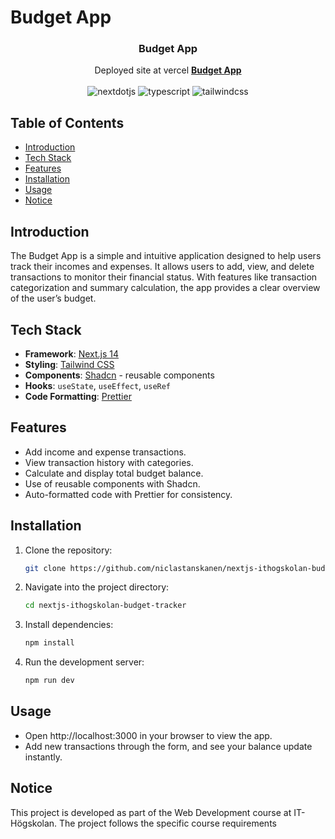 # Budget App

<div align="center">
  <h3 align="center">Budget App</h3>

   <div align="center">
     Deployed site at vercel <a href="https://nextjs-ithogskolan-budget-tracker.vercel.app/" target="_blank"><b>Budget App</b></a> 
    </div>
    <br />
    <div>
    <img src="https://img.shields.io/badge/-Next_JS-black?style=for-the-badge&logoColor=white&logo=nextdotjs&color=000000" alt="nextdotjs" />
    <img src="https://img.shields.io/badge/-TypeScript-black?style=for-the-badge&logoColor=white&logo=typescript&color=3178C6" alt="typescript" />
    <img src="https://img.shields.io/badge/-Tailwind_CSS-black?style=for-the-badge&logoColor=white&logo=tailwindcss&color=06B6D4" alt="tailwindcss" />
  </div>
</div>

## Table of Contents

- [Introduction](#introduction)
- [Tech Stack](#tech-stack)
- [Features](#features)
- [Installation](#installation)
- [Usage](#usage)
- [Notice](#notice)

## Introduction

The Budget App is a simple and intuitive application designed to help users track their incomes and expenses. It allows users to add, view, and delete transactions to monitor their financial status. With features like transaction categorization and summary calculation, the app provides a clear overview of the user’s budget.

## Tech Stack

- **Framework**: [Next.js 14](https://nextjs.org/)
- **Styling**: [Tailwind CSS](https://tailwindcss.com/)
- **Components**: [Shadcn](https://ui.shadcn.com/) - reusable components
- **Hooks**: `useState`, `useEffect`, `useRef`
- **Code Formatting**: [Prettier](https://prettier.io/)

## Features

- Add income and expense transactions.
- View transaction history with categories.
- Calculate and display total budget balance.
- Use of reusable components with Shadcn.
- Auto-formatted code with Prettier for consistency.

## Installation

1. Clone the repository:
   ```bash
   git clone https://github.com/niclastanskanen/nextjs-ithogskolan-budget-tracker.git
   ```
2. Navigate into the project directory:
   ```bash
   cd nextjs-ithogskolan-budget-tracker
   ```
3. Install dependencies:

   ```bash
   npm install
   ```

4. Run the development server:
   ```bash
   npm run dev
   ```

## Usage

- Open http://localhost:3000 in your browser to view the app.
- Add new transactions through the form, and see your balance update instantly.

## Notice

This project is developed as part of the Web Development course at IT-Högskolan. The project follows the specific course requirements
